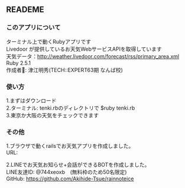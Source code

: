 ## READEME

### このアプリについて
ターミナル上で動くRubyアプリです  
Livedoor が提供しているお天気WebサービスAPIを取得しています  
天気データ：http://weather.livedoor.com/forecast/rss/primary_area.xml
Ruby 2.5.1  
作成者: 津江明秀(TECH::EXPERT63期 なんば校)

### 使い方
1.まずはダウンロード  
2.ターミナル: tenki.rbのディレクトリで $ruby tenki.rb  
3.東京か大阪の天気をチェックできます

### その他
1.ブラウザで動くrailsでお天気アプリを作成しました。  
    URL:

2.LINEでお天気お知らせ+会話ができるBOTを作成しました。  
    LINE友達ID: @744xeoxb　(無料枠のため50名限定)  
    GitHub: https://github.com/Akihide-Tsue/rainnoteice  